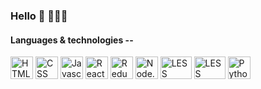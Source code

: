 ### Hello 👋 👨🏻‍💻

<!--
**mxhs/mxhs** is a ✨ _special_ ✨ repository because its `README.md` (this file) appears on your GitHub profile.

Here are some ideas to get you started:

- 🔭 I’m currently working on ...
- 🌱 I’m currently learning ...
- 👯 I’m looking to collaborate on ...
- 🤔 I’m looking for help with ...
- 💬 Ask me about ...
- 📫 How to reach me: ...
- 😄 Pronouns: ...
- ⚡ Fun fact: ...
-->
#### Languages & technologies --
<img src=https://btwicode.com/static/media/html_icon.005cdc3d.svg height=36px width=36px alt="HTML"/> <img src=https://btwicode.com/static/media/css_icon.fa6ed3fc.svg height=36px width=36px alt="CSS"/> <img src=https://btwicode.com/static/media/javascript_icon.cf1d1d89.svg height=36px width=36px alt="Javascript"/> <img src=https://btwicode.com/static/media/react_icon.d4ed2b3d.svg height=36px width=36px alt="React"/> <img src=https://btwicode.com/static/media/redux_icon.85772647.svg height=36px width=36px alt="Redux"/> <img src=https://btwicode.com/static/media/node.js_icon.b337a2fb.svg height=36px width=36px alt="Node.js"/> <img src=https://www.logo.wine/a/logo/PostgreSQL/PostgreSQL-Logo.wine.svg height=36px width=50px alt="LESS"/> <img src=https://btwicode.com/static/media/less_icon.96aeab1f.svg height=36px width=50px alt="LESS"/> <img src=https://btwicode.com/static/media/python_icon.a029eeeb.svg height=36px width=36px alt="Python"/>

